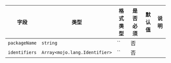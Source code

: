 | 字段 | 类型 | 格式类型 | 是否必须 | 默认值 | 说明 |
|---|---|---|---|---|---|
| `packageName` | `string` | `` | 否 |  |
| `identifiers` | `Array<mojo.lang.Identifier>` | `` | 否 |  |
